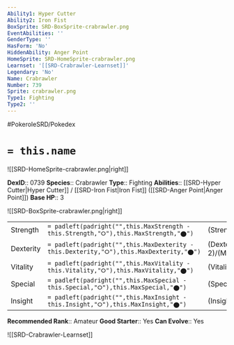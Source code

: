 ```yaml
---
Ability1: Hyper Cutter
Ability2: Iron Fist
BoxSprite: SRD-BoxSprite-crabrawler.png
EventAbilities: ''
GenderType: ''
HasForm: 'No'
HiddenAbility: Anger Point
HomeSprite: SRD-HomeSprite-crabrawler.png
Learnset: '[[SRD-Crabrawler-Learnset]]'
Legendary: 'No'
Name: Crabrawler
Number: 739
Sprite: crabrawler.png
Type1: Fighting
Type2: ''
---
```


#PokeroleSRD/Pokedex

# `= this.name`

![[SRD-HomeSprite-crabrawler.png|right]]

**DexID**:: 0739
**Species**:: Crabrawler
**Type**:: Fighting
**Abilities**:: [[SRD-Hyper Cutter|Hyper Cutter]] / [[SRD-Iron Fist|Iron Fist]] ([[SRD-Anger Point|Anger Point]])
**Base HP**:: 3

![[SRD-BoxSprite-crabrawler.png|right]]

|           |                                                                                        |                                          |
| --------- | -------------------------------------------------------------------------------------- | ---------------------------------------- |
| Strength  | `= padleft(padright("",this.MaxStrength - this.Strength,"⭘"),this.MaxStrength,"⬤")`    | (Strength::2)/(MaxStrength::5)   |
| Dexterity | `= padleft(padright("",this.MaxDexterity - this.Dexterity,"⭘"),this.MaxDexterity,"⬤")` | (Dexterity:: 2)/(MaxDexterity::4) |
| Vitality  | `= padleft(padright("",this.MaxVitality - this.Vitality,"⭘"),this.MaxVitality,"⬤")`    | (Vitality::2)/(MaxVitality::4)   |
| Special   | `= padleft(padright("",this.MaxSpecial - this.Special,"⭘"),this.MaxSpecial,"⬤")`       | (Special::1)/(MaxSpecial::3)     |
| Insight   | `= padleft(padright("",this.MaxInsight - this.Insight,"⭘"),this.MaxInsight,"⬤")`       | (Insight::2)/(MaxInsight::4)     |

**Recommended Rank**:: Amateur
**Good Starter**:: Yes
**Can Evolve**:: Yes

![[SRD-Crabrawler-Learnset]]